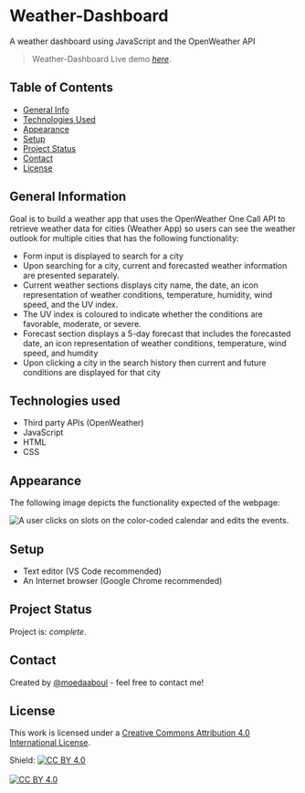 # Weather-Dashboard

A weather dashboard using JavaScript and the OpenWeather API

> Weather-Dashboard
> Live demo [_here_](https://moedaaboul.github.io/weather-dashboard/).

## Table of Contents

- [General Info](#general-information)
- [Technologies Used](#technologies-used)
- [Appearance](#appearance)
- [Setup](#setup)
- [Project Status](#project-status)
- [Contact](#contact)
- [License](#license)

## General Information

Goal is to build a weather app that uses the OpenWeather One Call API to retrieve weather data for cities (Weather App) so users can see the weather outlook for multiple cities that has the following functionality:

- Form input is displayed to search for a city
- Upon searching for a city, current and forecasted weather information are presented separately.
- Current weather sections displays city name, the date, an icon representation of weather conditions, temperature, humidity, wind speed, and the UV index.
- The UV index is coloured to indicate whether the conditions are favorable, moderate, or severe.
- Forecast section displays a 5-day forecast that includes the forecasted date, an icon representation of weather conditions, temperature, wind speed, and humdity
- Upon clicking a city in the search history then current and future conditions are displayed for that city

## Technologies used

- Third party APIs (OpenWeather)
- JavaScript
- HTML
- CSS

## Appearance

The following image depicts the functionality expected of the webpage:

![A user clicks on slots on the color-coded calendar and edits the events.](./Images/demo.gif)

## Setup

- Text editor (VS Code recommended)
- An Internet browser (Google Chrome recommended)

## Project Status

Project is: _complete_.

## Contact

Created by [@moedaaboul](https://github.com/moedaaboul) - feel free to contact me!

## License

This work is licensed under a
[Creative Commons Attribution 4.0 International License][cc-by].

Shield: [![CC BY 4.0][cc-by-shield]][cc-by]
<br><br>
[![CC BY 4.0][cc-by-image]][cc-by]

[cc-by]: http://creativecommons.org/licenses/by/4.0/
[cc-by-image]: https://i.creativecommons.org/l/by/4.0/88x31.png
[cc-by-shield]: https://img.shields.io/badge/License-CC%20BY%204.0-lightgrey.svg
